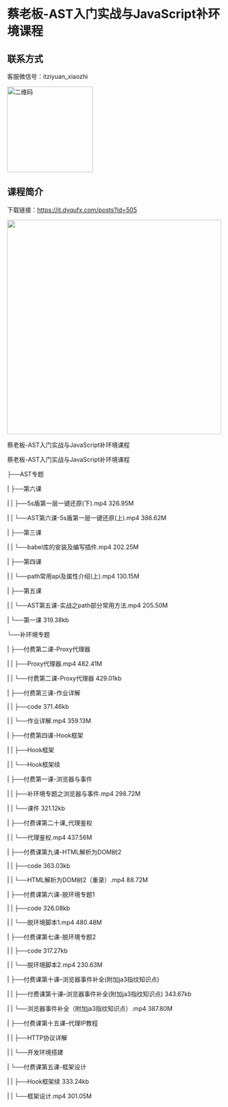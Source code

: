 # 蔡老板-AST入门实战与JavaScript补环境课程

## 联系方式

客服微信号：itziyuan_xiaozhi

<img src="https://ziyuanyun.oss-cn-guangzhou.aliyuncs.com/common/20240614073449/666b82192834a.jpg" width="200" height="200" alt="二维码">

## 课程简介

下载链接：https://it.dyqufx.com/posts?id=505

<img src="https://ziyuanyun.oss-cn-guangzhou.aliyuncs.com/yun/20240515152021/66446235d5c4b.jpg" width="500" alt="">

  蔡老板-AST入门实战与JavaScript补环境课程



 蔡老板-AST入门实战与JavaScript补环境课程



 ├──AST专题

 | ├──第六课

 | | ├──5s盾第一层一键还原(下).mp4 326.95M

 | | └──AST第六课-5s盾第一层一键还原(上).mp4 386.62M

 | ├──第三课

 | | └──babel库的安装及编写插件.mp4 202.25M

 | ├──第四课

 | | └──path常用api及属性介绍(上).mp4 130.15M

 | ├──第五课

 | | └──AST第五课-实战之path部分常用方法.mp4 205.50M

 | └──第一课 319.38kb

 └──补环境专题

 | ├──付费第二课-Proxy代理器

 | | ├──Proxy代理器.mp4 482.41M

 | | └──付费第二课-Proxy代理器 429.01kb

 | ├──付费第三课-作业详解

 | | ├──code 371.46kb

 | | └──作业详解.mp4 359.13M

 | ├──付费第四课-Hook框架

 | | ├──Hook框架

 | | └──Hook框架续

 | ├──付费第一课-浏览器与事件

 | | ├──补环境专题之浏览器与事件.mp4 298.72M

 | | └──课件 321.12kb

 | ├──付费课第二十课_代理鉴权

 | | └──代理鉴权.mp4 437.56M

 | ├──付费课第九课-HTML解析为DOM树2

 | | ├──code 363.03kb

 | | └──HTML解析为DOM树2（重录）.mp4 88.72M

 | ├──付费课第六课-脱环境专题1

 | | ├──code 326.08kb

 | | └──脱环境脚本1.mp4 480.48M

 | ├──付费课第七课-脱环境专题2

 | | ├──code 317.27kb

 | | └──脱环境脚本2.mp4 230.63M

 | ├──付费课第十课&#8211;浏览器事件补全(附加ja3指纹知识点)

 | | ├──付费课第十课&#8211;浏览器事件补全(附加ja3指纹知识点) 343.67kb

 | | └──浏览器事件补全（附加ja3指纹知识点）.mp4 387.80M

 | ├──付费课第十五课&#8211;代理IP教程

 | | ├──HTTP协议详解

 | | └──开发环境搭建

 | └──付费课第五课-框架设计

 | | ├──Hook框架续 333.24kb

 | | └──框架设计.mp4 301.05M

  